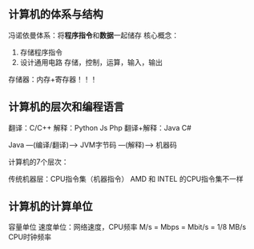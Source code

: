 ## 计算机的体系与结构

冯诺依曼体系：将**程序指令**和**数据**一起储存
核心概念：
1. 存储程序指令
2. 设计通用电路
存储，控制，运算，输入，输出

存储器：内存+寄存器！！！

## 计算机的层次和编程语言

翻译：C/C++
解释：Python Js Php
翻译+解释：Java C#

Java —(编译/翻译)—> JVM字节码 —(解释)—> 机器码

计算机的7个层次：

传统机器层：CPU指令集（机器指令）
AMD 和 INTEL 的CPU指令集不一样

## 计算机的计算单位
容量单位
速度单位：网络速度，CPU频率
M/s = Mbps = Mbit/s = 1/8 MB/s
CPU时钟频率




